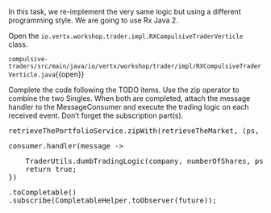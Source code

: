 In this task, we re-implement the very same logic but using a different programming style. We are going to use Rx Java 2. 

Open the ``io.vertx.workshop.trader.impl.RXCompulsiveTraderVerticle`` class. 

``compulsive-traders/src/main/java/io/vertx/workshop/trader/impl/RXCompulsiveTraderVerticle.java``{{open}}

Complete the code following the TODO items. Use the zip operator to combine the two Singles. When both are completed, attach the message handler to the MessageConsumer and execute the trading logic on each received event. Don’t forget the subscription part(s).

<pre class="file" data-filename="src/main/java/io/vertx/workshop/trader/impl/RXCompulsiveTraderVerticle.java" data-target="insert" data-marker="// TODO 1">
retrieveThePortfolioService.zipWith(retrieveTheMarket, (ps, consumer) -> {
</pre>

<pre class="file" data-filename="src/main/java/io/vertx/workshop/trader/impl/RXCompulsiveTraderVerticle.java" data-target="insert" data-marker="// TODO 1">
consumer.handler(message ->
</pre>

<pre class="file" data-filename="src/main/java/io/vertx/workshop/trader/impl/RXCompulsiveTraderVerticle.java" data-target="insert" data-marker="// TODO 1">
    TraderUtils.dumbTradingLogic(company, numberOfShares, ps, message.body()).subscribe());
    return true;
})
</pre>

<pre class="file" data-filename="src/main/java/io/vertx/workshop/trader/impl/RXCompulsiveTraderVerticle.java" data-target="insert" data-marker="// TODO 1">
.toCompletable()
.subscribe(CompletableHelper.toObserver(future));
</pre>

